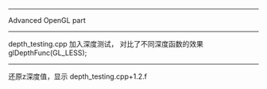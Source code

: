 ***
Advanced OpenGL part
***
depth_testing.cpp
加入深度测试，
对比了不同深度函数的效果glDepthFunc(GL_LESS);
***
还原z深度值，显示
depth_testing.cpp+1.2.f